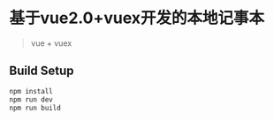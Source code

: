 # 基于vue2.0+vuex开发的本地记事本

> vue + vuex

## Build Setup

``` bash
npm install
npm run dev
npm run build
```